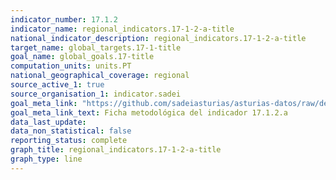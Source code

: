 ```yaml
---
indicator_number: 17.1.2
indicator_name: regional_indicators.17-1-2-a-title
national_indicator_description: regional_indicators.17-1-2-a-title
target_name: global_targets.17-1-title
goal_name: global_goals.17-title
computation_units: units.PT
national_geographical_coverage: regional
source_active_1: true
source_organisation_1: indicator.sadei
goal_meta_link: "https://github.com/sadeiasturias/asturias-datos/raw/develop/descargas/metodologia/17.1.2.a.pdf"
goal_meta_link_text: Ficha metodológica del indicador 17.1.2.a
data_last_update:  
data_non_statistical: false
reporting_status: complete
graph_title: regional_indicators.17-1-2-a-title
graph_type: line
---
```

